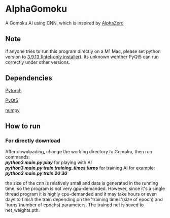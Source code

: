 # AlphaGomoku
A Gomoku AI using CNN, which is inspired by [AlphaZero](https://www.deepmind.com/blog/alphazero-shedding-new-light-on-chess-shogi-and-go) 

## Note
if anyone tries to run this program directly on a M1 Mac, please set python version to [3.9.13 (Intel-only installer)](https://www.python.org/downloads/macos/). Its unknown wehther PyQt5 can run correctly under other versions.

## Dependencies
[Pytorch](https://pytorch.org)

[PyQt5](https://pypi.org/project/PyQt5/)

[numpy](https://numpy.org)

## How to run

### For directly download 
After downloading, change the working directory to Gomoku, then run commands:  
***python3 main.py play***   for playing with AI  
***python3 main.py train training_times turns***   for training AI
for example: ***python3 main.py train 20 30***

the size of the cnn is relatively small and data is generated in the running time, so the program is not very gpu-demanded. However, since it's a single thread program it is highly cpu-demanded and it may take hours or even days to finish the train depending on the 'training times'(size of epoch) and 'turns'(number of epochs) parameters.
The trained net is saved to net_weights.pth.

